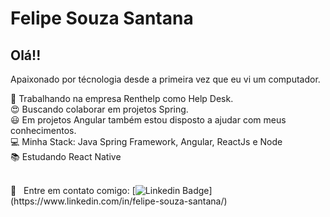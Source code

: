 # Felipe Souza Santana

## Olá!!
Apaixonado por técnologia desde a primeira vez que eu vi um computador. 


:construction_worker: Trabalhando na empresa Renthelp como Help Desk.
<br/>:heart_eyes: Buscando colaborar em projetos Spring.
<br/>:smiley: Em projetos Angular também estou disposto a ajudar com meus conhecimentos.
<br/>:computer: Minha Stack: Java Spring Framework, Angular, ReactJs e Node
<br/>:books: Estudando React Native

<br/>:email: &nbsp; Entre em contato comigo: [![Linkedin Badge](https://img.shields.io/badge/-FelipeSouzaSantana-blue?style=flat-square&logo=Linkedin&logoColor=white&link=[https://www.linkedin.com/in/felipe-souza-santana/](https://www.linkedin.com/in/felipe-souza-santana/))](https://www.linkedin.com/in/felipe-souza-santana/)


